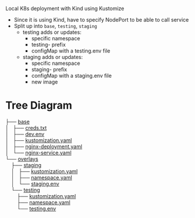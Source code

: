 Local K8s deployment with Kind using Kustomize
- Since it is using Kind, have to specify NodePort to be able to call service
- Split up into `base`, `testing`, `staging`
  - testing adds or updates:
    - specific namespace
    - testing- prefix
    - configMap with a testing.env file
  - staging adds or updates:
    - specific namespace
    - staging- prefix
    - configMap with a staging.env file
    - new image
<!DOCTYPE html>
<html>
<head>
<body>
	<h1>Tree Diagram</h1><p>
	├── <a href="/base/">base</a><br>
	│   ├── <a href="/base/creds.txt">creds.txt</a><br>
	│   ├── <a href="/base/dev.env">dev.env</a><br>
	│   ├── <a href="/base/kustomization.yaml">kustomization.yaml</a><br>
	│   ├── <a href="/base/nginx-deployment.yaml">nginx-deployment.yaml</a><br>
	│   └── <a href="/base/nginx-service.yaml">nginx-service.yaml</a><br>
	└── <a href="/overlays/">overlays</a><br>
	&nbsp;&nbsp;&nbsp; ├── <a href="/overlays/staging/">staging</a><br>
	&nbsp;&nbsp;&nbsp; │   ├── <a href="/overlays/staging/kustomization.yaml">kustomization.yaml</a><br>
	&nbsp;&nbsp;&nbsp; │   ├── <a href="/overlays/staging/namespace.yaml">namespace.yaml</a><br>
	&nbsp;&nbsp;&nbsp; │   └── <a href="/overlays/staging/staging.env">staging.env</a><br>
	&nbsp;&nbsp;&nbsp; └── <a href="/overlays/testing/">testing</a><br>
	&nbsp;&nbsp;&nbsp; &nbsp;&nbsp;&nbsp; ├── <a href="/overlays/testing/kustomization.yaml">kustomization.yaml</a><br>
	&nbsp;&nbsp;&nbsp; &nbsp;&nbsp;&nbsp; ├── <a href="/overlays/testing/namespace.yaml">namespace.yaml</a><br>
	&nbsp;&nbsp;&nbsp; &nbsp;&nbsp;&nbsp; └── <a href="/overlays/testing/testing.env">testing.env</a><br>
<br><br><p>
</body>
</html>
